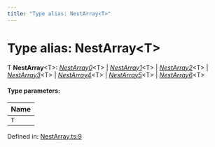 ```yaml
---
title: "Type alias: NestArray<T>"
---
```


# Type alias: NestArray<T\>

Ƭ **NestArray**<T\>: [*NestArray0*](nestarray0.md)<T\> \| [*NestArray1*](nestarray1.md)<T\> \| [*NestArray2*](nestarray2.md)<T\> \| [*NestArray3*](nestarray3.md)<T\> \| [*NestArray4*](nestarray4.md)<T\> \| [*NestArray5*](nestarray5.md)<T\> \| [*NestArray6*](nestarray6.md)<T\>

#### Type parameters:

Name |
:------ |
`T` |

Defined in: [NestArray.ts:9](https://github.com/44x1carbon/gigantes/blob/2721068/src/NestArray.ts#L9)

